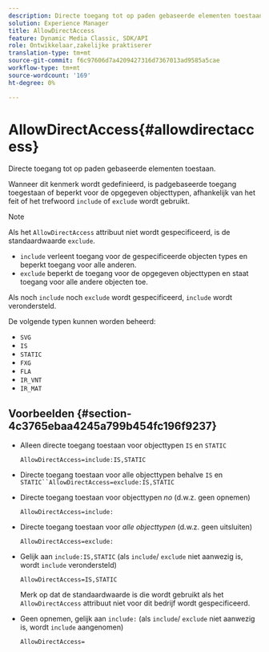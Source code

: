 ```yaml
---
description: Directe toegang tot op paden gebaseerde elementen toestaan.
solution: Experience Manager
title: AllowDirectAccess
feature: Dynamic Media Classic, SDK/API
role: Ontwikkelaar,zakelijke praktiserer
translation-type: tm+mt
source-git-commit: f6c97606d7a4209427316d7367013ad9585a5cae
workflow-type: tm+mt
source-wordcount: '169'
ht-degree: 0%

---
```



# AllowDirectAccess{#allowdirectaccess}

Directe toegang tot op paden gebaseerde elementen toestaan.

Wanneer dit kenmerk wordt gedefinieerd, is padgebaseerde toegang toegestaan of beperkt voor de opgegeven objecttypen, afhankelijk van het feit of het trefwoord `include` of `exclude` wordt gebruikt.

>[!NOTE]
>
>Als het `AllowDirectAccess` attribuut niet wordt gespecificeerd, is de standaardwaarde `exclude`.

* `include` verleent toegang voor de gespecificeerde objecten types en beperkt toegang voor alle anderen.
* `exclude` beperkt de toegang voor de opgegeven objecttypen en staat toegang voor alle andere objecten toe.

Als noch `include` noch `exclude` wordt gespecificeerd, `include` wordt verondersteld.

De volgende typen kunnen worden beheerd:

* `SVG`
* `IS`
* `STATIC`
* `FXG`
* `FLA`
* `IR_VNT`
* `IR_MAT`

## Voorbeelden {#section-4c3765ebaa4245a799b454fc196f9237}

* Alleen directe toegang toestaan voor objecttypen `IS` en `STATIC`

   `AllowDirectAccess=include:IS,STATIC`

* Directe toegang toestaan voor alle objecttypen behalve `IS` en `STATIC``AllowDirectAccess=exclude:IS,STATIC`

* Directe toegang toestaan voor objecttypen *no* (d.w.z. geen opnemen)

   `AllowDirectAccess=include:`

* Directe toegang toestaan voor *alle objecttypen* (d.w.z. geen uitsluiten)

   `AllowDirectAccess=exclude:`

* Gelijk aan `include:IS,STATIC` (als `include`/ `exclude` niet aanwezig is, wordt `include` verondersteld)

   `AllowDirectAccess=IS,STATIC`

   Merk op dat de standaardwaarde is die wordt gebruikt als het `AllowDirectAccess` attribuut niet voor dit bedrijf wordt gespecificeerd.

* Geen opnemen, gelijk aan `include:` (als `include`/ `exclude` niet aanwezig is, wordt `include` aangenomen)

   `AllowDirectAccess=`

